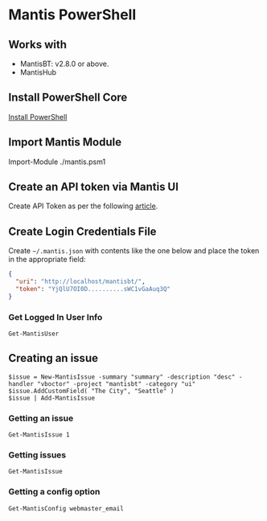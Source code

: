 # Mantis PowerShell

## Works with

- MantisBT: v2.8.0 or above.
- MantisHub

## Install PowerShell Core

[Install PowerShell](https://github.com/PowerShell/PowerShell)

## Import Mantis Module

Import-Module ./mantis.psm1

## Create an API token via Mantis UI

Create API Token as per the following [article](https://support.mantishub.com/hc/en-us/articles/206640376-Using-API-Tokens-to-access-MantisHub).

## Create Login Credentials File

Create `~/.mantis.json` with contents like the one below and place the token in the appropriate field:

```json
{
  "uri": "http://localhost/mantisbt/",
  "token": "YjQlU7OI0D..........sWC1vGaAuq3Q"
}
```

### Get Logged In User Info

```
Get-MantisUser
```

## Creating an issue

```
$issue = New-MantisIssue -summary "summary" -description "desc" -handler "vboctor" -project "mantisbt" -category "ui" 
$issue.AddCustomField( "The City", "Seattle" )
$issue | Add-MantisIssue
```

### Getting an issue

```
Get-MantisIssue 1
```

### Getting issues

```
Get-MantisIssue
```

### Getting a config option

```
Get-MantisConfig webmaster_email
```
